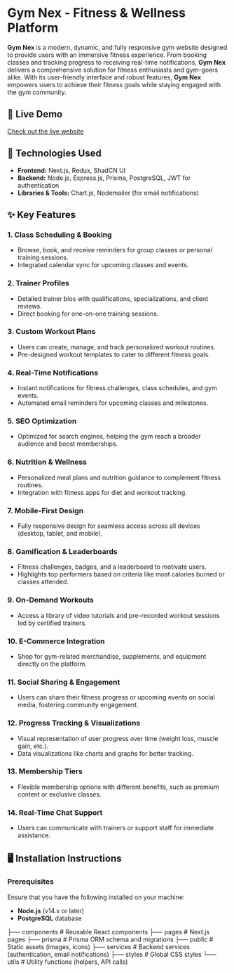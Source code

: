 # Gym Nex - Fitness & Wellness Platform

**Gym Nex** is a modern, dynamic, and fully responsive gym website designed to provide users with an immersive fitness experience. From booking classes and tracking progress to receiving real-time notifications, **Gym Nex** delivers a comprehensive solution for fitness enthusiasts and gym-goers alike. With its user-friendly interface and robust features, **Gym Nex** empowers users to achieve their fitness goals while staying engaged with the gym community.

## 🚀 **Live Demo**  
[Check out the live website](#https://gym-nex-full-stack-app.vercel.app/)

## 📂 **Technologies Used**
- **Frontend:** Next.js, Redux, ShadCN UI
- **Backend:** Node.js, Express.js, Prisma, PostgreSQL, JWT for authentication
- **Libraries & Tools:** Chart.js, Nodemailer (for email notifications)

## ✨ **Key Features**

### 1. **Class Scheduling & Booking**
   - Browse, book, and receive reminders for group classes or personal training sessions.
   - Integrated calendar sync for upcoming classes and events.

### 2. **Trainer Profiles**
   - Detailed trainer bios with qualifications, specializations, and client reviews.
   - Direct booking for one-on-one training sessions.

### 3. **Custom Workout Plans**
   - Users can create, manage, and track personalized workout routines.
   - Pre-designed workout templates to cater to different fitness goals.

### 4. **Real-Time Notifications**
   - Instant notifications for fitness challenges, class schedules, and gym events.
   - Automated email reminders for upcoming classes and milestones.

### 5. **SEO Optimization**
   - Optimized for search engines, helping the gym reach a broader audience and boost memberships.

### 6. **Nutrition & Wellness**
   - Personalized meal plans and nutrition guidance to complement fitness routines.
   - Integration with fitness apps for diet and workout tracking.

### 7. **Mobile-First Design**
   - Fully responsive design for seamless access across all devices (desktop, tablet, and mobile).

### 8. **Gamification & Leaderboards**
   - Fitness challenges, badges, and a leaderboard to motivate users.
   - Highlights top performers based on criteria like most calories burned or classes attended.

### 9. **On-Demand Workouts**
   - Access a library of video tutorials and pre-recorded workout sessions led by certified trainers.

### 10. **E-Commerce Integration**
   - Shop for gym-related merchandise, supplements, and equipment directly on the platform.

### 11. **Social Sharing & Engagement**
   - Users can share their fitness progress or upcoming events on social media, fostering community engagement.

### 12. **Progress Tracking & Visualizations**
   - Visual representation of user progress over time (weight loss, muscle gain, etc.).
   - Data visualizations like charts and graphs for better tracking.

### 13. **Membership Tiers**
   - Flexible membership options with different benefits, such as premium content or exclusive classes.

### 14. **Real-Time Chat Support**
   - Users can communicate with trainers or support staff for immediate assistance.

## 🖥️ **Installation Instructions**

### Prerequisites
Ensure that you have the following installed on your machine:
- **Node.js** (v14.x or later)
- **PostgreSQL** database

├── components      # Reusable React components
├── pages           # Next.js pages
├── prisma          # Prisma ORM schema and migrations
├── public          # Static assets (images, icons)
├── services        # Backend services (authentication, email notifications)
├── styles          # Global CSS styles
└── utils           # Utility functions (helpers, API calls)



